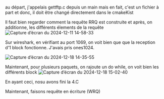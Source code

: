 au départ, j'appelais gettftp.c depuis un main mais en fait, c'est un fichier à part et donc, il doit être changé directement dans le cmakeKist

Il faut bien regarder comment la requête RRQ est construite et après, on additionne, les différents élements de la requête
![Capture d’écran du 2024-12-11 14-58-33](https://github.com/user-attachments/assets/85c80d41-e630-4330-87c1-f2eae7341d6a)

Sur wireshark, en vérifiant au port 1069, on voit bien que que la reception d'1 block fonctionne. J'avais pris ones1024.

![Capture d’écran du 2024-12-18 14-35-55](https://github.com/user-attachments/assets/c1b12105-35e5-4ef1-b598-6ac4100d6459)


Maintenant, pour plusieurs paquets, on rajoute un do while, on voit bien les différents block ![Capture d’écran du 2024-12-18 15-02-40](https://github.com/user-attachments/assets/102dbe88-832b-42ff-ad3b-7970add035f8)

En ayant ceci, nosu avons fini la 4.C

Maintenant, faisons requête en écriture (WRQ) 


